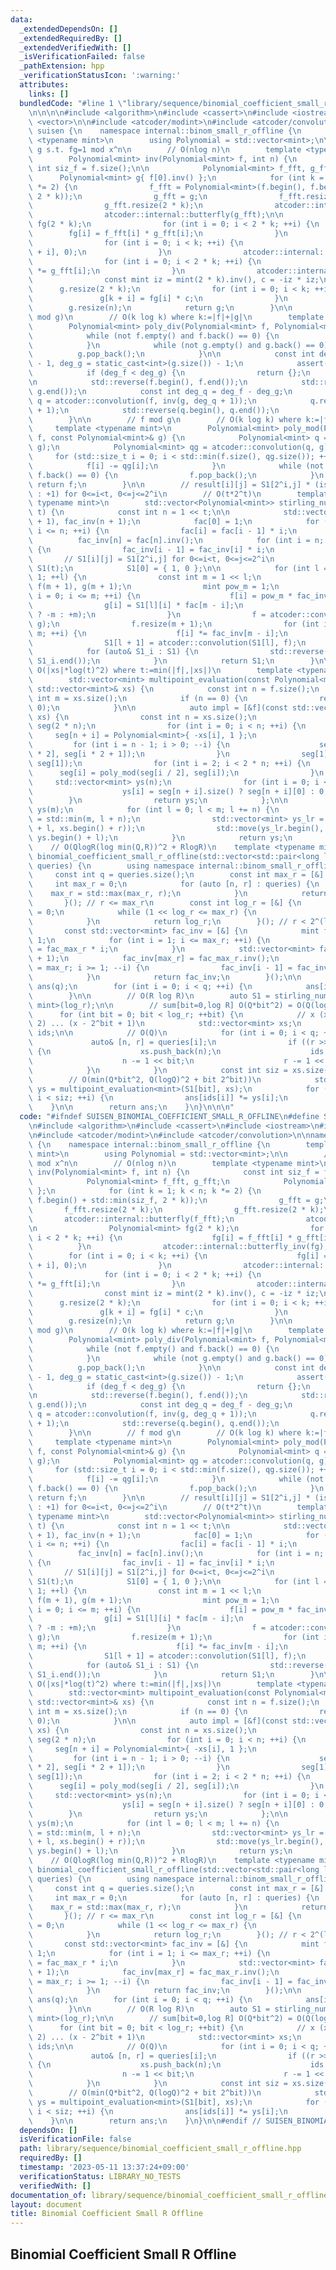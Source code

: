 ```yaml
---
data:
  _extendedDependsOn: []
  _extendedRequiredBy: []
  _extendedVerifiedWith: []
  _isVerificationFailed: false
  _pathExtension: hpp
  _verificationStatusIcon: ':warning:'
  attributes:
    links: []
  bundledCode: "#line 1 \"library/sequence/binomial_coefficient_small_r_offline.hpp\"\
    \n\n\n\n#include <algorithm>\n#include <cassert>\n#include <iostream>\n#include\
    \ <vector>\n\n#include <atcoder/modint>\n#include <atcoder/convolution>\n\nnamespace\
    \ suisen {\n    namespace internal::binom_small_r_offline {\n        template\
    \ <typename mint>\n        using Polynomial = std::vector<mint>;\n\n        //\
    \ g s.t. fg=1 mod x^n\n        // O(nlog n)\n        template <typename mint>\n\
    \        Polynomial<mint> inv(Polynomial<mint> f, int n) {\n            const\
    \ int siz_f = f.size();\n\n            Polynomial<mint> f_fft, g_fft;\n      \
    \      Polynomial<mint> g{ f[0].inv() };\n            for (int k = 1; k < n; k\
    \ *= 2) {\n                f_fft = Polynomial<mint>(f.begin(), f.begin() + std::min(siz_f,\
    \ 2 * k));\n                g_fft = g;\n                f_fft.resize(2 * k);\n\
    \                g_fft.resize(2 * k);\n                atcoder::internal::butterfly(f_fft);\n\
    \                atcoder::internal::butterfly(g_fft);\n\n                Polynomial<mint>\
    \ fg(2 * k);\n                for (int i = 0; i < 2 * k; ++i) {\n            \
    \        fg[i] = f_fft[i] * g_fft[i];\n                }\n                atcoder::internal::butterfly_inv(fg);\n\
    \                for (int i = 0; i < k; ++i) {\n                    fg[i] = std::exchange(fg[k\
    \ + i], 0);\n                }\n                atcoder::internal::butterfly(fg);\n\
    \                for (int i = 0; i < 2 * k; ++i) {\n                    fg[i]\
    \ *= g_fft[i];\n                }\n                atcoder::internal::butterfly_inv(fg);\n\
    \                const mint iz = mint(2 * k).inv(), c = -iz * iz;\n          \
    \      g.resize(2 * k);\n                for (int i = 0; i < k; ++i) {\n     \
    \               g[k + i] = fg[i] * c;\n                }\n            }\n    \
    \        g.resize(n);\n            return g;\n        }\n\n        // q s.t. qg=f-(f\
    \ mod g)\n        // O(k log k) where k:=|f|+|g|\n        template <typename mint>\n\
    \        Polynomial<mint> poly_div(Polynomial<mint> f, Polynomial<mint> g) {\n\
    \            while (not f.empty() and f.back() == 0) {\n                f.pop_back();\n\
    \            }\n            while (not g.empty() and g.back() == 0) {\n      \
    \          g.pop_back();\n            }\n\n            const int deg_f = static_cast<int>(f.size())\
    \ - 1, deg_g = static_cast<int>(g.size()) - 1;\n            assert(deg_g >= 0);\n\
    \            if (deg_f < deg_g) {\n                return {};\n            }\n\
    \n            std::reverse(f.begin(), f.end());\n            std::reverse(g.begin(),\
    \ g.end());\n            const int deg_q = deg_f - deg_g;\n            Polynomial<mint>\
    \ q = atcoder::convolution(f, inv(g, deg_q + 1));\n            q.resize(deg_q\
    \ + 1);\n            std::reverse(q.begin(), q.end());\n            return q;\n\
    \        }\n\n        // f mod g\n        // O(k log k) where k:=|f|+|g|\n   \
    \     template <typename mint>\n        Polynomial<mint> poly_mod(Polynomial<mint>\
    \ f, const Polynomial<mint>& g) {\n            Polynomial<mint> q = poly_div(f,\
    \ g);\n            Polynomial<mint> qg = atcoder::convolution(q, g);\n       \
    \     for (std::size_t i = 0; i < std::min(f.size(), qg.size()); ++i) {\n    \
    \            f[i] -= qg[i];\n            }\n            while (not f.empty() and\
    \ f.back() == 0) {\n                f.pop_back();\n            }\n           \
    \ return f;\n        }\n\n        // result[i][j] = S1[2^i,j] * (is_signed ? (-1)^(2^i+j)\
    \ : +1) for 0<=i<t, 0<=j<=2^i\n        // O(t*2^t)\n        template <bool is_signed,\
    \ typename mint>\n        std::vector<Polynomial<mint>> stirling_number1_doubling(int\
    \ t) {\n            const int n = 1 << t;\n\n            std::vector<mint> fac(n\
    \ + 1), fac_inv(n + 1);\n            fac[0] = 1;\n            for (int i = 1;\
    \ i <= n; ++i) {\n                fac[i] = fac[i - 1] * i;\n            }\n  \
    \          fac_inv[n] = fac[n].inv();\n            for (int i = n; i >= 1; --i)\
    \ {\n                fac_inv[i - 1] = fac_inv[i] * i;\n            }\n\n     \
    \       // S1[i][j] = S1[2^i,j] for 0<=i<t, 0<=j<=2^i\n            std::vector<Polynomial<mint>>\
    \ S1(t);\n            S1[0] = { 1, 0 };\n\n            for (int l = 0; l < t -\
    \ 1; ++l) {\n                const int m = 1 << l;\n                Polynomial<mint>\
    \ f(m + 1), g(m + 1);\n                mint pow_m = 1;\n                for (int\
    \ i = 0; i <= m; ++i) {\n                    f[i] = pow_m * fac_inv[i];\n    \
    \                g[i] = S1[l][i] * fac[m - i];\n                    pow_m *= (is_signed\
    \ ? -m : +m);\n                }\n                f = atcoder::convolution(f,\
    \ g);\n                f.resize(m + 1);\n                for (int i = 0; i <=\
    \ m; ++i) {\n                    f[i] *= fac_inv[m - i];\n                }\n\
    \                S1[l + 1] = atcoder::convolution(S1[l], f);\n            }\n\
    \            for (auto& S1_i : S1) {\n                std::reverse(S1_i.begin(),\
    \ S1_i.end());\n            }\n            return S1;\n        }\n\n        //\
    \ O(|xs|*log(t)^2) where t:=min(|f|,|xs|)\n        template <typename mint>\n\
    \        std::vector<mint> multipoint_evaluation(const Polynomial<mint>& f, const\
    \ std::vector<mint>& xs) {\n            const int n = f.size();\n            const\
    \ int m = xs.size();\n            if (n == 0) {\n                return std::vector<mint>(m,\
    \ 0);\n            }\n\n            auto impl = [&f](const std::vector<mint>&\
    \ xs) {\n                const int n = xs.size();\n                std::vector<Polynomial<mint>>\
    \ seg(2 * n);\n                for (int i = 0; i < n; ++i) {\n               \
    \     seg[n + i] = Polynomial<mint>{ -xs[i], 1 };\n                }\n       \
    \         for (int i = n - 1; i > 0; --i) {\n                    seg[i] = atcoder::convolution(seg[i\
    \ * 2], seg[i * 2 + 1]);\n                }\n                seg[1] = poly_mod(f,\
    \ seg[1]);\n                for (int i = 2; i < 2 * n; ++i) {\n              \
    \      seg[i] = poly_mod(seg[i / 2], seg[i]);\n                }\n           \
    \     std::vector<mint> ys(n);\n                for (int i = 0; i < n; ++i) {\n\
    \                    ys[i] = seg[n + i].size() ? seg[n + i][0] : 0;\n        \
    \        }\n                return ys;\n            };\n\n            std::vector<mint>\
    \ ys(m);\n            for (int l = 0; l < m; l += n) {\n                int r\
    \ = std::min(m, l + n);\n                std::vector<mint> ys_lr = impl(std::vector<mint>(xs.begin()\
    \ + l, xs.begin() + r));\n                std::move(ys_lr.begin(), ys_lr.end(),\
    \ ys.begin() + l);\n            }\n            return ys;\n        }\n    }\n\n\
    \    // O(QlogR(log min(Q,R))^2 + RlogR)\n    template <typename mint>\n    std::vector<mint>\
    \ binomial_coefficient_small_r_offline(std::vector<std::pair<long long, int>>\
    \ queries) {\n        using namespace internal::binom_small_r_offline;\n\n   \
    \     const int q = queries.size();\n        const int max_r = [&] {\n       \
    \     int max_r = 0;\n            for (auto [n, r] : queries) {\n            \
    \    max_r = std::max(max_r, r);\n            }\n            return max_r;\n \
    \       }(); // r <= max_r\n        const int log_r = [&] {\n            int log_r\
    \ = 0;\n            while (1 << log_r <= max_r) {\n                ++log_r;\n\
    \            }\n            return log_r;\n        }(); // r < 2^(log_r)\n\n \
    \       const std::vector<mint> fac_inv = [&] {\n            mint fac_max_r =\
    \ 1;\n            for (int i = 1; i <= max_r; ++i) {\n                fac_max_r\
    \ = fac_max_r * i;\n            }\n            std::vector<mint> fac_inv(max_r\
    \ + 1);\n            fac_inv[max_r] = fac_max_r.inv();\n            for (int i\
    \ = max_r; i >= 1; --i) {\n                fac_inv[i - 1] = fac_inv[i] * i;\n\
    \            }\n            return fac_inv;\n        }();\n\n        std::vector<mint>\
    \ ans(q);\n        for (int i = 0; i < q; ++i) {\n            ans[i] = fac_inv[queries[i].second];\n\
    \        }\n\n        // O(R log R)\n        auto S1 = stirling_number1_doubling<true,\
    \ mint>(log_r);\n\n        // sum[bit=0,log R] O(Q*bit^2) = O(Q(log R)^3)\n  \
    \      for (int bit = 0; bit < log_r; ++bit) {\n            // x (x - 1) (x -\
    \ 2) ... (x - 2^bit + 1)\n            std::vector<mint> xs;\n            std::vector<int>\
    \ ids;\n\n            // O(Q)\n            for (int i = 0; i < q; ++i) {\n   \
    \             auto& [n, r] = queries[i];\n                if ((r >> bit) & 1)\
    \ {\n                    xs.push_back(n);\n                    ids.push_back(i);\n\
    \                    n -= 1 << bit;\n                    r -= 1 << bit;\n    \
    \            }\n            }\n            const int siz = xs.size();\n\n    \
    \        // O(min(Q*bit^2, Q(logQ)^2 + bit 2^bit))\n            std::vector<mint>\
    \ ys = multipoint_evaluation<mint>(S1[bit], xs);\n            for (int i = 0;\
    \ i < siz; ++i) {\n                ans[ids[i]] *= ys[i];\n            }\n    \
    \    }\n\n        return ans;\n    }\n}\n\n\n"
  code: "#ifndef SUISEN_BINOMIAL_COEFFICIENT_SMALL_R_OFFLINE\n#define SUISEN_BINOMIAL_COEFFICIENT_SMALL_R_OFFLINE\n\
    \n#include <algorithm>\n#include <cassert>\n#include <iostream>\n#include <vector>\n\
    \n#include <atcoder/modint>\n#include <atcoder/convolution>\n\nnamespace suisen\
    \ {\n    namespace internal::binom_small_r_offline {\n        template <typename\
    \ mint>\n        using Polynomial = std::vector<mint>;\n\n        // g s.t. fg=1\
    \ mod x^n\n        // O(nlog n)\n        template <typename mint>\n        Polynomial<mint>\
    \ inv(Polynomial<mint> f, int n) {\n            const int siz_f = f.size();\n\n\
    \            Polynomial<mint> f_fft, g_fft;\n            Polynomial<mint> g{ f[0].inv()\
    \ };\n            for (int k = 1; k < n; k *= 2) {\n                f_fft = Polynomial<mint>(f.begin(),\
    \ f.begin() + std::min(siz_f, 2 * k));\n                g_fft = g;\n         \
    \       f_fft.resize(2 * k);\n                g_fft.resize(2 * k);\n         \
    \       atcoder::internal::butterfly(f_fft);\n                atcoder::internal::butterfly(g_fft);\n\
    \n                Polynomial<mint> fg(2 * k);\n                for (int i = 0;\
    \ i < 2 * k; ++i) {\n                    fg[i] = f_fft[i] * g_fft[i];\n      \
    \          }\n                atcoder::internal::butterfly_inv(fg);\n        \
    \        for (int i = 0; i < k; ++i) {\n                    fg[i] = std::exchange(fg[k\
    \ + i], 0);\n                }\n                atcoder::internal::butterfly(fg);\n\
    \                for (int i = 0; i < 2 * k; ++i) {\n                    fg[i]\
    \ *= g_fft[i];\n                }\n                atcoder::internal::butterfly_inv(fg);\n\
    \                const mint iz = mint(2 * k).inv(), c = -iz * iz;\n          \
    \      g.resize(2 * k);\n                for (int i = 0; i < k; ++i) {\n     \
    \               g[k + i] = fg[i] * c;\n                }\n            }\n    \
    \        g.resize(n);\n            return g;\n        }\n\n        // q s.t. qg=f-(f\
    \ mod g)\n        // O(k log k) where k:=|f|+|g|\n        template <typename mint>\n\
    \        Polynomial<mint> poly_div(Polynomial<mint> f, Polynomial<mint> g) {\n\
    \            while (not f.empty() and f.back() == 0) {\n                f.pop_back();\n\
    \            }\n            while (not g.empty() and g.back() == 0) {\n      \
    \          g.pop_back();\n            }\n\n            const int deg_f = static_cast<int>(f.size())\
    \ - 1, deg_g = static_cast<int>(g.size()) - 1;\n            assert(deg_g >= 0);\n\
    \            if (deg_f < deg_g) {\n                return {};\n            }\n\
    \n            std::reverse(f.begin(), f.end());\n            std::reverse(g.begin(),\
    \ g.end());\n            const int deg_q = deg_f - deg_g;\n            Polynomial<mint>\
    \ q = atcoder::convolution(f, inv(g, deg_q + 1));\n            q.resize(deg_q\
    \ + 1);\n            std::reverse(q.begin(), q.end());\n            return q;\n\
    \        }\n\n        // f mod g\n        // O(k log k) where k:=|f|+|g|\n   \
    \     template <typename mint>\n        Polynomial<mint> poly_mod(Polynomial<mint>\
    \ f, const Polynomial<mint>& g) {\n            Polynomial<mint> q = poly_div(f,\
    \ g);\n            Polynomial<mint> qg = atcoder::convolution(q, g);\n       \
    \     for (std::size_t i = 0; i < std::min(f.size(), qg.size()); ++i) {\n    \
    \            f[i] -= qg[i];\n            }\n            while (not f.empty() and\
    \ f.back() == 0) {\n                f.pop_back();\n            }\n           \
    \ return f;\n        }\n\n        // result[i][j] = S1[2^i,j] * (is_signed ? (-1)^(2^i+j)\
    \ : +1) for 0<=i<t, 0<=j<=2^i\n        // O(t*2^t)\n        template <bool is_signed,\
    \ typename mint>\n        std::vector<Polynomial<mint>> stirling_number1_doubling(int\
    \ t) {\n            const int n = 1 << t;\n\n            std::vector<mint> fac(n\
    \ + 1), fac_inv(n + 1);\n            fac[0] = 1;\n            for (int i = 1;\
    \ i <= n; ++i) {\n                fac[i] = fac[i - 1] * i;\n            }\n  \
    \          fac_inv[n] = fac[n].inv();\n            for (int i = n; i >= 1; --i)\
    \ {\n                fac_inv[i - 1] = fac_inv[i] * i;\n            }\n\n     \
    \       // S1[i][j] = S1[2^i,j] for 0<=i<t, 0<=j<=2^i\n            std::vector<Polynomial<mint>>\
    \ S1(t);\n            S1[0] = { 1, 0 };\n\n            for (int l = 0; l < t -\
    \ 1; ++l) {\n                const int m = 1 << l;\n                Polynomial<mint>\
    \ f(m + 1), g(m + 1);\n                mint pow_m = 1;\n                for (int\
    \ i = 0; i <= m; ++i) {\n                    f[i] = pow_m * fac_inv[i];\n    \
    \                g[i] = S1[l][i] * fac[m - i];\n                    pow_m *= (is_signed\
    \ ? -m : +m);\n                }\n                f = atcoder::convolution(f,\
    \ g);\n                f.resize(m + 1);\n                for (int i = 0; i <=\
    \ m; ++i) {\n                    f[i] *= fac_inv[m - i];\n                }\n\
    \                S1[l + 1] = atcoder::convolution(S1[l], f);\n            }\n\
    \            for (auto& S1_i : S1) {\n                std::reverse(S1_i.begin(),\
    \ S1_i.end());\n            }\n            return S1;\n        }\n\n        //\
    \ O(|xs|*log(t)^2) where t:=min(|f|,|xs|)\n        template <typename mint>\n\
    \        std::vector<mint> multipoint_evaluation(const Polynomial<mint>& f, const\
    \ std::vector<mint>& xs) {\n            const int n = f.size();\n            const\
    \ int m = xs.size();\n            if (n == 0) {\n                return std::vector<mint>(m,\
    \ 0);\n            }\n\n            auto impl = [&f](const std::vector<mint>&\
    \ xs) {\n                const int n = xs.size();\n                std::vector<Polynomial<mint>>\
    \ seg(2 * n);\n                for (int i = 0; i < n; ++i) {\n               \
    \     seg[n + i] = Polynomial<mint>{ -xs[i], 1 };\n                }\n       \
    \         for (int i = n - 1; i > 0; --i) {\n                    seg[i] = atcoder::convolution(seg[i\
    \ * 2], seg[i * 2 + 1]);\n                }\n                seg[1] = poly_mod(f,\
    \ seg[1]);\n                for (int i = 2; i < 2 * n; ++i) {\n              \
    \      seg[i] = poly_mod(seg[i / 2], seg[i]);\n                }\n           \
    \     std::vector<mint> ys(n);\n                for (int i = 0; i < n; ++i) {\n\
    \                    ys[i] = seg[n + i].size() ? seg[n + i][0] : 0;\n        \
    \        }\n                return ys;\n            };\n\n            std::vector<mint>\
    \ ys(m);\n            for (int l = 0; l < m; l += n) {\n                int r\
    \ = std::min(m, l + n);\n                std::vector<mint> ys_lr = impl(std::vector<mint>(xs.begin()\
    \ + l, xs.begin() + r));\n                std::move(ys_lr.begin(), ys_lr.end(),\
    \ ys.begin() + l);\n            }\n            return ys;\n        }\n    }\n\n\
    \    // O(QlogR(log min(Q,R))^2 + RlogR)\n    template <typename mint>\n    std::vector<mint>\
    \ binomial_coefficient_small_r_offline(std::vector<std::pair<long long, int>>\
    \ queries) {\n        using namespace internal::binom_small_r_offline;\n\n   \
    \     const int q = queries.size();\n        const int max_r = [&] {\n       \
    \     int max_r = 0;\n            for (auto [n, r] : queries) {\n            \
    \    max_r = std::max(max_r, r);\n            }\n            return max_r;\n \
    \       }(); // r <= max_r\n        const int log_r = [&] {\n            int log_r\
    \ = 0;\n            while (1 << log_r <= max_r) {\n                ++log_r;\n\
    \            }\n            return log_r;\n        }(); // r < 2^(log_r)\n\n \
    \       const std::vector<mint> fac_inv = [&] {\n            mint fac_max_r =\
    \ 1;\n            for (int i = 1; i <= max_r; ++i) {\n                fac_max_r\
    \ = fac_max_r * i;\n            }\n            std::vector<mint> fac_inv(max_r\
    \ + 1);\n            fac_inv[max_r] = fac_max_r.inv();\n            for (int i\
    \ = max_r; i >= 1; --i) {\n                fac_inv[i - 1] = fac_inv[i] * i;\n\
    \            }\n            return fac_inv;\n        }();\n\n        std::vector<mint>\
    \ ans(q);\n        for (int i = 0; i < q; ++i) {\n            ans[i] = fac_inv[queries[i].second];\n\
    \        }\n\n        // O(R log R)\n        auto S1 = stirling_number1_doubling<true,\
    \ mint>(log_r);\n\n        // sum[bit=0,log R] O(Q*bit^2) = O(Q(log R)^3)\n  \
    \      for (int bit = 0; bit < log_r; ++bit) {\n            // x (x - 1) (x -\
    \ 2) ... (x - 2^bit + 1)\n            std::vector<mint> xs;\n            std::vector<int>\
    \ ids;\n\n            // O(Q)\n            for (int i = 0; i < q; ++i) {\n   \
    \             auto& [n, r] = queries[i];\n                if ((r >> bit) & 1)\
    \ {\n                    xs.push_back(n);\n                    ids.push_back(i);\n\
    \                    n -= 1 << bit;\n                    r -= 1 << bit;\n    \
    \            }\n            }\n            const int siz = xs.size();\n\n    \
    \        // O(min(Q*bit^2, Q(logQ)^2 + bit 2^bit))\n            std::vector<mint>\
    \ ys = multipoint_evaluation<mint>(S1[bit], xs);\n            for (int i = 0;\
    \ i < siz; ++i) {\n                ans[ids[i]] *= ys[i];\n            }\n    \
    \    }\n\n        return ans;\n    }\n}\n\n#endif // SUISEN_BINOMIAL_COEFFICIENT_SMALL_R_OFFLINE\n"
  dependsOn: []
  isVerificationFile: false
  path: library/sequence/binomial_coefficient_small_r_offline.hpp
  requiredBy: []
  timestamp: '2023-05-11 13:37:24+09:00'
  verificationStatus: LIBRARY_NO_TESTS
  verifiedWith: []
documentation_of: library/sequence/binomial_coefficient_small_r_offline.hpp
layout: document
title: Binomial Coefficient Small R Offline
---
```

## Binomial Coefficient Small R Offline
